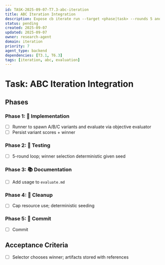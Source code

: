 ```yaml
---
id: TASK-2025-09-07-T7.3-abc-iteration
title: ABC Iteration Integration
description: Expose cb iterate run --target <phase|task> --rounds 5 and store iteration metadata
status: pending
created: 2025-09-07
updated: 2025-09-07
owner: research-agent
domain: iteration
priority: 7
agent_type: backend
dependencies: [T3.1, T6.3]
tags: [iteration, abc, evaluation]
---
```


# Task: ABC Iteration Integration

## Phases
### Phase 1: 🚀 Implementation
- [ ] Runner to spawn A/B/C variants and evaluate via objective evaluator
- [ ] Persist variant scores + winner

### Phase 2: 🧪 Testing
- [ ] 5-round loop; winner selection deterministic given seed

### Phase 3: 📚 Documentation
- [ ] Add usage to `evaluate.md`

### Phase 4: 🧹 Cleanup
- [ ] Cap resource use; deterministic seeding

### Phase 5: 💾 Commit
- [ ] Commit

## Acceptance Criteria
- [ ] Selector chooses winner; artifacts stored with references
